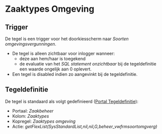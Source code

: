 # Zaaktypes Omgeving

## Trigger

De tegel is een trigger voor het doorkiesscherm naar *Soorten omgevingsvergunningen*.

* De tegel is alleen zichtbaar voor inlogger wanneer:
  * deze aan hem/haar is toegekend
  * de evaluatie van het *SQL statement onzichtbaar* bij de tegeldefinitie een waarde ongelijk aan 0 oplevert.
* Een tegel is disabled indien zo aangevinkt bij de tegeldefinitie.

## Tegeldefinitie

De tegel is standaard als volgt gedefinieerd ([Portal Tegeldefinitie](/instellen_inrichten/portaldefinitie/portal_tegel.md)):

* Portaal: *Zaakbeheer*
* Kolom: *Zaaktypes*
* Kopregel: *Zaaktypes omgeving*
* Actie: *getFlexList(SysStandardList,nil,nil,G,beheer_vwfrmsoortomgverg)*
